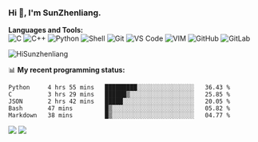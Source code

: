 
### Hi 👋, I'm SunZhenliang.



**Languages and Tools:**  
![C](https://img.shields.io/badge/-00599C?&logo=c&logoColor=white)
![C++](https://img.shields.io/badge/-C++-00599C?&logo=c%2B%2B&logoColor=white)
![Python](https://img.shields.io/badge/-Python-8fcfd1?&logo=Python)
![Shell](https://img.shields.io/badge/-Shell-blasck?&logo=Shell)
![Git](https://img.shields.io/badge/-Git-black?&logo=git)
![VS Code](https://img.shields.io/badge/-VS%20Code-007ACC?&logo=visual-studio-code)
![VIM](https://img.shields.io/badge/-vim-blasck?&logo=vim)
![GitHub](https://img.shields.io/badge/-GitHub-181717?&logo=github)
![GitLab](https://img.shields.io/badge/-GitLab-FCA121?&logo=gitlab)


<img   src="https://github-readme-stats.vercel.app/api?username=HiSunzhenliang&count_private=true&show_icons=true" alt="HiSunzhenliang" />

📊 **My recent programming status:**
<!--START_SECTION:waka-->
```text
Python     4 hrs 55 mins   █████████░░░░░░░░░░░░░░░░   36.43 % 
C          3 hrs 29 mins   ██████▒░░░░░░░░░░░░░░░░░░   25.85 % 
JSON       2 hrs 42 mins   █████░░░░░░░░░░░░░░░░░░░░   20.05 % 
Bash       47 mins         █▒░░░░░░░░░░░░░░░░░░░░░░░   05.82 % 
Markdown   38 mins         █▒░░░░░░░░░░░░░░░░░░░░░░░   04.77 % 
```
<!--END_SECTION:waka-->
[![](https://img.shields.io/ubuntu/v/ubuntu-wallpapers)](https://kubuntu.org/)
![](https://visitor-badge.glitch.me/badge?page_id=HiSunzhenliang.readme)

